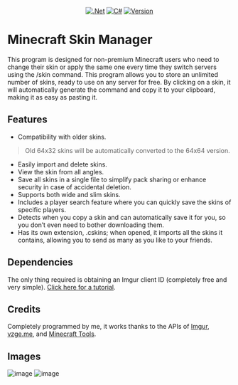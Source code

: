 <div align="center">

  <a href="">![.Net](https://img.shields.io/badge/.NET-5C2D91?style=for-the-badge&logo=.net&logoColor=white)</a>
  <a href="">![C#](https://img.shields.io/badge/c%23-%23239120.svg?style=for-the-badge&logo=csharp&logoColor=white)</a>
  <a href="">![Version](https://img.shields.io/github/v/release/AndySharp44s/Minecraft-Skin-Manager?style=for-the-badge)</a>

</div>

# Minecraft Skin Manager
This program is designed for non-premium Minecraft users who need to change their skin or apply the same one every time they switch servers using the /skin command. This program allows you to store an unlimited number of skins, ready to use on any server for free. By clicking on a skin, it will automatically generate the command and copy it to your clipboard, making it as easy as pasting it.

## Features

- Compatibility with older skins.
> Old 64x32 skins will be automatically converted to the 64x64 version.
- Easily import and delete skins.
- View the skin from all angles.
- Save all skins in a single file to simplify pack sharing or enhance security in case of accidental deletion.
- Supports both wide and slim skins.
- Includes a player search feature where you can quickly save the skins of specific players.
- Detects when you copy a skin and can automatically save it for you, so you don’t even need to bother downloading them.
- Has its own extension, .cskins; when opened, it imports all the skins it contains, allowing you to send as many as you like to your friends.

## Dependencies

The only thing required is obtaining an Imgur client ID (completely free and very simple). [Click here for a tutorial](https://www.youtube.com/watch?v=Xu8zhInwn8A).

## Credits

Completely programmed by me, it works thanks to the APIs of [Imgur](https://apidocs.imgur.com), [vzge.me](https://vzge.me), and [Minecraft Tools](https://minecraft.tools).

## Images

![image](https://i.imgur.com/KlYuQtM.png)
![image](https://i.imgur.com/zKD7Efo.png)  
